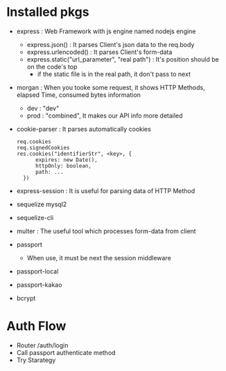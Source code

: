 # Installed pkgs
- express : Web Framework with js engine named nodejs engine
  - express.json() : It parses Client's json data to the req.body
  - express.urlencoded() : It parses Client's form-data
  - express.static("url_parameter", "real path") : It's position should be on the code's top
    - if the static file is in the real path, it don't pass to next

- morgan : When you tooke some request, it shows HTTP Methods, elapsed Time, consumed bytes information
  - dev : "dev"
  - prod : "combined", It makes our API info more detailed
- cookie-parser : It parses automatically cookies
  ```
  req.cookies
  req.signedCookies
  res.cookies("identifierStr", <key>, {
        expires: new Date(),
        httpOnly: boolean,
        path: ...
    })
  ```
- express-session : It is useful for parsing data of HTTP Method

- sequelize mysql2
- sequelize-cli

- multer : The useful tool which processes form-data from client

- passport
  - When use, it must be next the session middleware
- passport-local
- passport-kakao
- bcrypt

# Auth Flow
- Router /auth/login
- Call passport authenticate method
- Try Starategy

